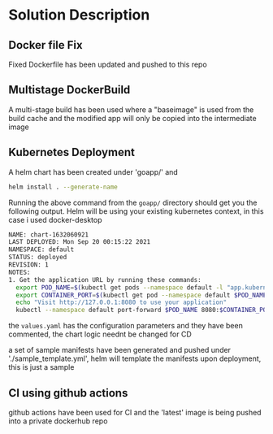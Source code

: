 # Solution Description

## Docker file Fix
Fixed Dockerfile has been updated and pushed to this repo

## Multistage DockerBuild
A multi-stage build has been used where a "baseimage" is used from the build cache and the modified app will only be copied into the intermediate image 

## Kubernetes Deployment
A helm chart has been created under 'goapp/' and 

```bash
helm install . --generate-name  
```
Running the above command from the ```goapp/``` directory should get you the following output. Helm will be using your existing kubernetes context, in this case i used docker-desktop

``` bash
NAME: chart-1632060921
LAST DEPLOYED: Mon Sep 20 00:15:22 2021
NAMESPACE: default
STATUS: deployed
REVISION: 1
NOTES:
1. Get the application URL by running these commands:
  export POD_NAME=$(kubectl get pods --namespace default -l "app.kubernetes.io/name=goapp,app.kubernetes.io/instance=chart-1632060921" -o jsonpath="{.items[0].metadata.name}")
  export CONTAINER_PORT=$(kubectl get pod --namespace default $POD_NAME -o jsonpath="{.spec.containers[0].ports[0].containerPort}")
  echo "Visit http://127.0.0.1:8080 to use your application"
  kubectl --namespace default port-forward $POD_NAME 8080:$CONTAINER_PORT
```

the ```values.yaml``` has the configuration parameters and they have been commented, the chart logic neednt be changed for CD

a set of sample manifests have been generated and pushed under './sample_template.yml', helm will template the manifests upon deployment, this is just a sample


## CI using github actions
github actions have been used for CI and the 'latest' image is being pushed into a private dockerhub repo 
